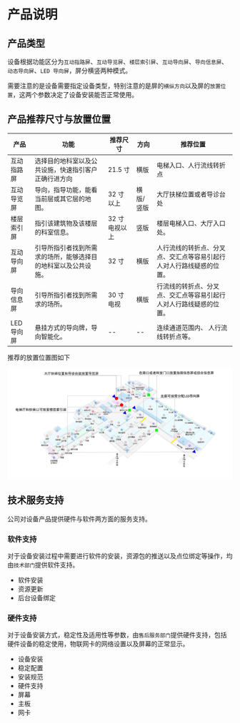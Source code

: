 # 产品说明

## 产品类型

设备根据功能区分为`互动指路屏`、`互动导览屏`、`楼层索引屏`、`互动导向屏`、`导向信息屏`、`动态导向屏`、`LED 导向屏`，屏分横竖两种模式。

需要注意的是设备需要指定设备类型，特别注意的是屏的`横纵方向`以及屏的`放置位置`，这两个参数决定了设备安装能否正常使用。

## 产品推荐尺寸与放置位置

| 产品       | 功能                                                           | 推荐尺寸      | 方向      | 推荐位置                                                             |
| ---------- | -------------------------------------------------------------- | ------------- | --------- | -------------------------------------------------------------------- |
| 互动指路屏 | 选择目的地科室以及公共设施，快速指引客户正确行进方向           | 21.5 寸       | 横版      | 电梯入口、人行流线转折点                                             |
| 互动导览屏 | 导向，指导功能，能看当前层或其它层的地图。                     | 32 寸以上     | 横版/竖版 | 大厅扶梯位置或者导诊台处                                             |
| 楼层索引屏 | 指引该建筑物及该楼层的科室信息。                               | 32 寸电视以上 | 竖版      | 楼层电梯入口、大厅入口处。                                           |
| 互动导向屏 | 引导所指引者找到所需求的场所，能够选择目的地科室以及公共设施。 | 32 寸         | 横版      | 人行流线的转折点、分叉点、交汇点等容易引起行人对人行路线疑惑的位置。 |
| 导向信息屏 | 引导所指引者找到所需求的场所。                                 | 30 寸电视     | 横版      | 行流线的转折点、分叉点、交汇点等容易引起行人对人行路线疑惑的位置。   |
| LED 导向屏 | 悬挂方式的导向牌，导向智能化。                                 | --            | --        | 连续通道范围内、 人行流线转折点等。                                  |

推荐的放置位置图如下

![推荐位置图](./images/recommendPlace.jpg)

## 技术服务支持

公司对设备产品提供硬件与软件两方面的服务支持。

### 软件支持

对于设备安装过程中需要进行软件的安装，资源包的推送以及点位绑定等操作，均由`技术部门`提供软件支持。

- 软件安装
- 资源更新
- 后台设备绑定

### 硬件支持

对于设备安装方式，稳定性及适用性等参数，由`售后服务部门`提供硬件支持，包括硬件设备的稳定使用，物联网卡的网络设置以及屏幕的正常显示。

- 设备安装
- 稳定配置
- 安装规范
- 硬件支持
- 屏幕
- 主板
- 网卡
